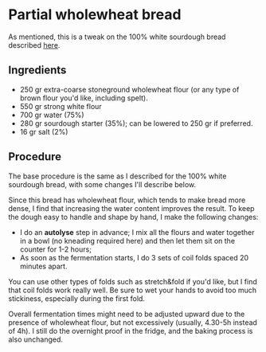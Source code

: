 # Partial wholewheat bread

As mentioned, this is a tweak on the 100% white sourdough bread described [here](2021-01-05-sourdough-bread.md).

## Ingredients

- 250 gr extra-coarse stoneground wholewheat flour (or any type of brown flour you'd like, including spelt).
- 550 gr strong white flour
- 700 gr water (75%)
- 280 gr sourdough starter (35%); can be lowered to 250 gr if preferred.
- 16 gr salt (2%)

## Procedure

The base procedure is the same as I described for the 100% white sourdough bread, with some changes I'll describe below.

Since this bread has wholewheat flour, which tends to make bread more dense, I find that increasing the water content improves the result. To keep the dough
easy to handle and shape by hand, I make the following changes:

- I do an **autolyse** step in advance; I mix all the flours and water together in a bowl (no kneading required here) and then let them sit on the counter for
  1-2 hours;
- As soon as the fermentation starts, I do 3 sets of coil folds spaced 20 minutes apart.

You can use other types of folds such as stretch&fold if you'd like, but I find that coil folds work really well. Be sure to wet your hands to avoid too much
stickiness, especially during the first fold.

Overall fermentation times might need to be adjusted upward due to the presence of wholewheat flour, but not excessively (usually, 4.30-5h instead of 4h). I
still do the overnight proof in the fridge, and the baking process is also unchanged.
